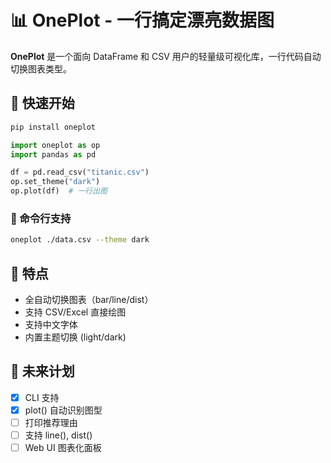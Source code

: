 # 📊 OnePlot - 一行搞定漂亮数据图

**OnePlot** 是一个面向 DataFrame 和 CSV 用户的轻量级可视化库，一行代码自动切换图表类型。

## 🚀 快速开始

```bash
pip install oneplot
```

```python
import oneplot as op
import pandas as pd

df = pd.read_csv("titanic.csv")
op.set_theme("dark")
op.plot(df)  # 一行出图
```
### 🚩 命令行支持

```bash
oneplot ./data.csv --theme dark
```

## 🌟 特点
- 全自动切换图表（bar/line/dist）
- 支持 CSV/Excel 直接绘图
- 支持中文字体
- 内置主题切换 (light/dark)

## 📆 未来计划
- [x] CLI 支持
- [x] plot() 自动识别图型
- [ ] 打印推荐理由
- [ ] 支持 line(), dist()
- [ ] Web UI 图表化面板